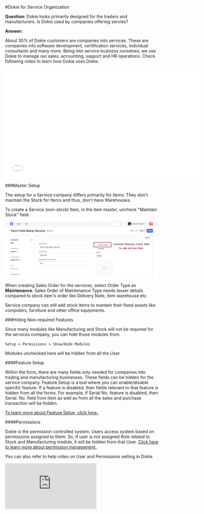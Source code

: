 <!-- add-breadcrumbs -->
#Dokie for Service Organization

**Question:** Dokie looks primarily designed for the traders and manufacturers. Is Dokie used by companies offering servies?

**Answer:**

About 30% of Dokie customers are companies into services. These are companies into software development, certification services, individual consultants and many more. Being into service business ourselves, we use Dokie to manage our sales, accounting, support and HR operations. Check following video to learn how Dokie uses Dokie.

<iframe width="640" height="360" src="//www.youtube.com/embed/b6r7WxJMfFA" frameborder="0" allowfullscreen=""></iframe>

###Master Setup

The setup for a Service company differs primarily for Items. They don't maintain the Stock for Items and thus, don't have Warehouses.

To create a Service (non-stock) Item, in the item master, uncheck "Maintain Stock" field.

<img alt="Service Item" class="screenshot"  src="../assets/services-1.png">

When creating Sales Order for the services, select Order Type as **Maintenance**. Sales Order of Maintenance Type needs lesser details compared to stock item's order like Delivery Note, item warehouse etc.

Service company can still add stock items to mantain their fixed assets like computers, furniture and other office equipments.

###Hiding Non-required Features

Since many modules like Manufacturing and Stock will not be required for the services company, you can hide those modules from:

`Setup > Permissions > Show/Hide Modules`

Modules unchecked here will be hidden from all the User.

####Feature Setup

Within the form, there are many fields only needed for companies into trading and manufacturing businesses. These fields can be hidden for the service company. Feature Setup is a tool where you can enable/disable specific feature. If a feature is disabled, then fields relevant to that feature is hidden from all the forms. For example, if Serial No. feature is disabled, then Serial. No. field from Item as well as from all the sales and purchase transaction will be hidden.

[To learn more about Feature Setup, click here.](/dokie/customize-dokie/hiding-modules-and-features.md).

####Permissions

Dokie is the permission controlled system. Users access system based on permissions assigned to them. So, if user is not assigned Role related to Stock and Manufacturing module, it will be hidden from that User. [Click here to learn more about permission management.](/dokie/setting-up/users-and-permissions/).

You can also refer to help video on User and Permissions setting in Dokie.

<div class="embed-container">
    <iframe src="https://www.youtube.com/embed/8Slw1hsTmUI" frameborder="0" allow="autoplay; encrypted-media" allowfullscreen>
    </iframe>
</div>

<!-- markdown -->